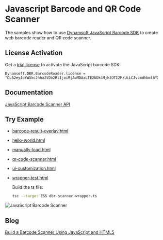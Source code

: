 # Javascript Barcode and QR Code Scanner
The samples show how to use [Dynamsoft JavaScript Barcode SDK](https://www.dynamsoft.com/barcode-reader/sdk-javascript/) to create web barcode reader and QR code scanner.

## License Activation
Get a [trial license](https://www.dynamsoft.com/customer/license/trialLicense?product=dbr) to activate the JavaScript barcode SDK:

```
Dynamsoft.DBR.BarcodeReader.license = "DLS2eyJoYW5kc2hha2VDb2RlIjoiMjAwMDAxLTE2NDk4Mjk3OTI2MzUiLCJvcmdhbml6YXRpb25JRCI6IjIwMDAwMSIsInNlc3Npb25QYXNzd29yZCI6IndTcGR6Vm05WDJrcEQ5YUoifQ==";
```

## Documentation
[JavaScript Barcode Scanner API](https://www.dynamsoft.com/barcode-reader/programming/javascript/api-reference/BarcodeScanner.html?ver=latest)

## Try Example
- [barcode-result-overlay.html](https://yushulx.me/javascript-barcode-qr-code-scanner/barcode-result-overlay.html)
- [hello-world.html](https://yushulx.me/javascript-barcode-qr-code-scanner/hello-world.html)
- [manually-load.html](https://yushulx.me/javascript-barcode-qr-code-scanner/manually-load.html)
- [qr-code-scanner.html](https://yushulx.me/javascript-barcode-qr-code-scanner/qr-code-scanner.html)
- [ui-customization.html](https://yushulx.me/javascript-barcode-qr-code-scanner/ui-customization.html)
- [wrapper-test.html](https://yushulx.me/javascript-barcode-qr-code-scanner/wrapper-test.html)
    
    Build the ts file:

    ```bash
    tsc --target ES5 dbr-scanner-wrapper.ts
    ```

![JavaScript Barcode Scanner](https://www.dynamsoft.com/codepool/img/2021/06/barcode-scanner-overlay.png)

## Blog
[Build a Barcode Scanner Using JavaScript and HTML5](https://www.dynamsoft.com/codepool/html5-barcode-reader-javascript-webassembly.html)

